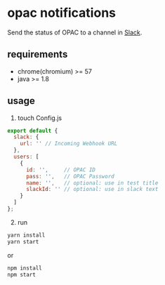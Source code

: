 # opac notifications
Send the status of OPAC to a channel in [Slack](https://slack.com).

## requirements
* chrome(chromium) >= 57
* java >= 1.8

## usage
1. touch Config.js
```javascript
export default {
  slack: {
    url: '' // Incoming Webhook URL
  },
  users: [
    {
      id: '',     // OPAC ID
      pass: '',   // OPAC Password
      name: '',   // optional: use in test title
      slackId: '' // optional: use in slack text
    }
  ]
};
```

2. run
```bash
yarn install
yarn start
```
or
```bash
npm install
npm start
```
